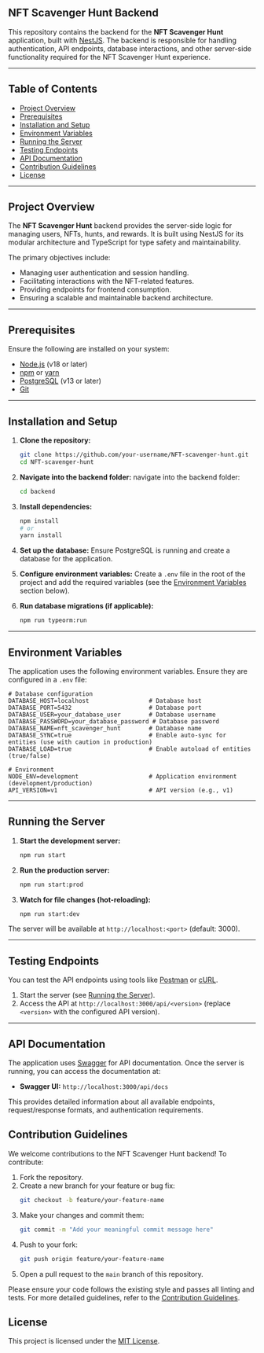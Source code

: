 ## NFT Scavenger Hunt Backend

This repository contains the backend for the **NFT Scavenger Hunt** application, built with [NestJS](https://nestjs.com/). The backend is responsible for handling authentication, API endpoints, database interactions, and other server-side functionality required for the NFT Scavenger Hunt experience.

---

## Table of Contents

- [Project Overview](#project-overview)
- [Prerequisites](#prerequisites)
- [Installation and Setup](#installation-and-setup)
- [Environment Variables](#environment-variables)
- [Running the Server](#running-the-server)
- [Testing Endpoints](#testing-endpoints)
- [API Documentation](#api-documentation)
- [Contribution Guidelines](#contribution-guidelines)
- [License](#license)

---

## Project Overview

The **NFT Scavenger Hunt** backend provides the server-side logic for managing users, NFTs, hunts, and rewards. It is built using NestJS for its modular architecture and TypeScript for type safety and maintainability.  

The primary objectives include:
- Managing user authentication and session handling.
- Facilitating interactions with the NFT-related features.
- Providing endpoints for frontend consumption.
- Ensuring a scalable and maintainable backend architecture.

---

## Prerequisites

Ensure the following are installed on your system:

- [Node.js](https://nodejs.org/) (v18 or later)
- [npm](https://www.npmjs.com/) or [yarn](https://yarnpkg.com/)
- [PostgreSQL](https://www.postgresql.org/) (v13 or later)
- [Git](https://git-scm.com/)

---

## Installation and Setup

1. **Clone the repository:**
   ```bash
   git clone https://github.com/your-username/NFT-scavenger-hunt.git
   cd NFT-scavenger-hunt
   ```

2. **Navigate into the backend folder:**
  navigate into the backend folder:
   ```bash
   cd backend
   ```

3. **Install dependencies:**
   ```bash
   npm install
   # or
   yarn install
   ```

4. **Set up the database:**
   Ensure PostgreSQL is running and create a database for the application.

5. **Configure environment variables:**
   Create a `.env` file in the root of the project and add the required variables (see the [Environment Variables](#environment-variables) section below).

6. **Run database migrations (if applicable):**
   ```bash
   npm run typeorm:run
   ```

---

## Environment Variables

The application uses the following environment variables. Ensure they are configured in a `.env` file:

```plaintext
# Database configuration
DATABASE_HOST=localhost                 # Database host
DATABASE_PORT=5432                      # Database port
DATABASE_USER=your_database_user        # Database username
DATABASE_PASSWORD=your_database_password # Database password
DATABASE_NAME=nft_scavenger_hunt        # Database name
DATABASE_SYNC=true                      # Enable auto-sync for entities (use with caution in production)
DATABASE_LOAD=true                      # Enable autoload of entities (true/false)

# Environment
NODE_ENV=development                    # Application environment (development/production)
API_VERSION=v1                          # API version (e.g., v1)
```

---

## Running the Server

1. **Start the development server:**
   ```bash
   npm run start
   ```

2. **Run the production server:**
   ```bash
   npm run start:prod
   ```

3. **Watch for file changes (hot-reloading):**
   ```bash
   npm run start:dev
   ```

The server will be available at `http://localhost:<port>` (default: 3000).

---

## Testing Endpoints

You can test the API endpoints using tools like [Postman](https://www.postman.com/) or [cURL](https://curl.se/).

1. Start the server (see [Running the Server](#running-the-server)).
2. Access the API at `http://localhost:3000/api/<version>` (replace `<version>` with the configured API version).

---

## API Documentation

The application uses [Swagger](https://swagger.io/) for API documentation. Once the server is running, you can access the documentation at:

- **Swagger UI:** `http://localhost:3000/api/docs`

This provides detailed information about all available endpoints, request/response formats, and authentication requirements.

## Contribution Guidelines

We welcome contributions to the NFT Scavenger Hunt backend! To contribute:

1. Fork the repository.
2. Create a new branch for your feature or bug fix:
   ```bash
   git checkout -b feature/your-feature-name
   ```
3. Make your changes and commit them:
   ```bash
   git commit -m "Add your meaningful commit message here"
   ```
4. Push to your fork:
   ```bash
   git push origin feature/your-feature-name
   ```
5. Open a pull request to the `main` branch of this repository.

Please ensure your code follows the existing style and passes all linting and tests. For more detailed guidelines, refer to the [Contribution Guidelines](https://gist.github.com/yusuftomilola/940e7b0be02b69e41cdeda95b4925e21).

## License

This project is licensed under the [MIT License](LICENSE).

